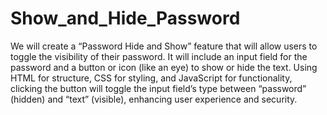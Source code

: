 # Show_and_Hide_Password
We will create a “Password Hide and Show” feature that will allow users to toggle the visibility of their password. It will include an input field for the password and a button or icon (like an eye) to show or hide the text. Using HTML for structure, CSS for styling, and JavaScript for functionality, clicking the button will toggle the input field’s type between “password” (hidden) and “text” (visible), enhancing user experience and security.
